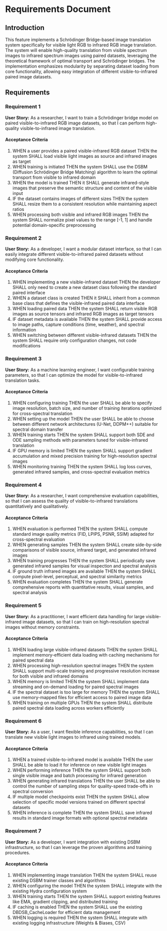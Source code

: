 # Requirements Document

## Introduction

This feature implements a Schrödinger Bridge-based image translation system specifically for visible light RGB to infrared RGB image translation. The system will enable high-quality translation from visible spectrum images to infrared spectrum images using paired datasets, leveraging the theoretical framework of optimal transport and Schrödinger bridges. The implementation emphasizes modularity by separating dataset loading from core functionality, allowing easy integration of different visible-to-infrared paired image datasets.

## Requirements

### Requirement 1

**User Story:** As a researcher, I want to train a Schrödinger bridge model on paired visible-to-infrared RGB image datasets, so that I can perform high-quality visible-to-infrared image translation.

#### Acceptance Criteria

1. WHEN a user provides a paired visible-infrared RGB dataset THEN the system SHALL load visible light images as source and infrared images as target
2. WHEN training is initiated THEN the system SHALL use the DSBM (Diffusion Schrödinger Bridge Matching) algorithm to learn the optimal transport from visible to infrared domain
3. WHEN the model is trained THEN it SHALL generate infrared-style images that preserve the semantic structure and content of the visible input
4. IF the dataset contains images of different sizes THEN the system SHALL resize them to a consistent resolution while maintaining aspect ratios
5. WHEN processing both visible and infrared RGB images THEN the system SHALL normalize pixel values to the range [-1, 1] and handle potential domain-specific preprocessing

### Requirement 2

**User Story:** As a developer, I want a modular dataset interface, so that I can easily integrate different visible-to-infrared paired datasets without modifying core functionality.

#### Acceptance Criteria

1. WHEN implementing a new visible-infrared dataset THEN the developer SHALL only need to create a new dataset class following the standard paired interface
2. WHEN a dataset class is created THEN it SHALL inherit from a common base class that defines the visible-infrared paired data interface
3. WHEN loading paired data THEN the system SHALL return visible RGB images as source tensors and infrared RGB images as target tensors
4. IF dataset metadata is available THEN the system SHALL provide access to image paths, capture conditions (time, weather), and spectral information
5. WHEN switching between different visible-infrared datasets THEN the system SHALL require only configuration changes, not code modifications

### Requirement 3

**User Story:** As a machine learning engineer, I want configurable training parameters, so that I can optimize the model for visible-to-infrared translation tasks.

#### Acceptance Criteria

1. WHEN configuring training THEN the user SHALL be able to specify image resolution, batch size, and number of training iterations optimized for cross-spectral translation
2. WHEN setting up the model THEN the user SHALL be able to choose between different network architectures (U-Net, DDPM++) suitable for spectral domain transfer
3. WHEN training starts THEN the system SHALL support both SDE and ODE sampling methods with parameters tuned for visible-infrared translation
4. IF GPU memory is limited THEN the system SHALL support gradient accumulation and mixed precision training for high-resolution spectral images
5. WHEN monitoring training THEN the system SHALL log loss curves, generated infrared samples, and cross-spectral evaluation metrics

### Requirement 4

**User Story:** As a researcher, I want comprehensive evaluation capabilities, so that I can assess the quality of visible-to-infrared translations quantitatively and qualitatively.

#### Acceptance Criteria

1. WHEN evaluation is performed THEN the system SHALL compute standard image quality metrics (FID, LPIPS, PSNR, SSIM) adapted for cross-spectral evaluation
2. WHEN generating samples THEN the system SHALL create side-by-side comparisons of visible source, infrared target, and generated infrared images
3. WHEN training progresses THEN the system SHALL periodically save generated infrared samples for visual inspection and spectral analysis
4. IF ground truth infrared images are available THEN the system SHALL compute pixel-level, perceptual, and spectral similarity metrics
5. WHEN evaluation completes THEN the system SHALL generate comprehensive reports with quantitative results, visual samples, and spectral analysis

### Requirement 5

**User Story:** As a practitioner, I want efficient data handling for large visible-infrared image datasets, so that I can train on high-resolution spectral images without memory constraints.

#### Acceptance Criteria

1. WHEN loading large visible-infrared datasets THEN the system SHALL implement memory-efficient data loading with caching mechanisms for paired spectral data
2. WHEN processing high-resolution spectral images THEN the system SHALL support multi-scale training and progressive resolution increase for both visible and infrared domains
3. WHEN memory is limited THEN the system SHALL implement data streaming and on-demand loading for paired spectral images
4. IF the spectral dataset is too large for memory THEN the system SHALL use memory-mapped files for efficient access to paired image data
5. WHEN training on multiple GPUs THEN the system SHALL distribute paired spectral data loading across workers efficiently

### Requirement 6

**User Story:** As a user, I want flexible inference capabilities, so that I can translate new visible light images to infrared using trained models.

#### Acceptance Criteria

1. WHEN a trained visible-to-infrared model is available THEN the user SHALL be able to load it for inference on new visible light images
2. WHEN performing inference THEN the system SHALL support both single visible image and batch processing for infrared generation
3. WHEN generating infrared translations THEN the user SHALL be able to control the number of sampling steps for quality-speed trade-offs in spectral conversion
4. IF multiple model checkpoints exist THEN the system SHALL allow selection of specific model versions trained on different spectral datasets
5. WHEN inference is complete THEN the system SHALL save infrared results in standard image formats with optional spectral metadata

### Requirement 7

**User Story:** As a developer, I want integration with existing DSBM infrastructure, so that I can leverage the proven algorithms and training procedures.

#### Acceptance Criteria

1. WHEN implementing image translation THEN the system SHALL reuse existing DSBM trainer classes and algorithms
2. WHEN configuring the model THEN the system SHALL integrate with the existing Hydra configuration system
3. WHEN training starts THEN the system SHALL support existing features like EMA, gradient clipping, and distributed training
4. IF caching is enabled THEN the system SHALL use the existing DBDSB_CacheLoader for efficient data management
5. WHEN logging is required THEN the system SHALL integrate with existing logging infrastructure (Weights & Biases, CSV)